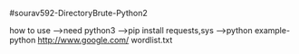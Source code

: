 #sourav592-DirectoryBrute-Python2

how to use
-->need python3
-->pip install requests,sys
-->python <url> <wordlist> example-python http://www.google.com/ wordlist.txt
